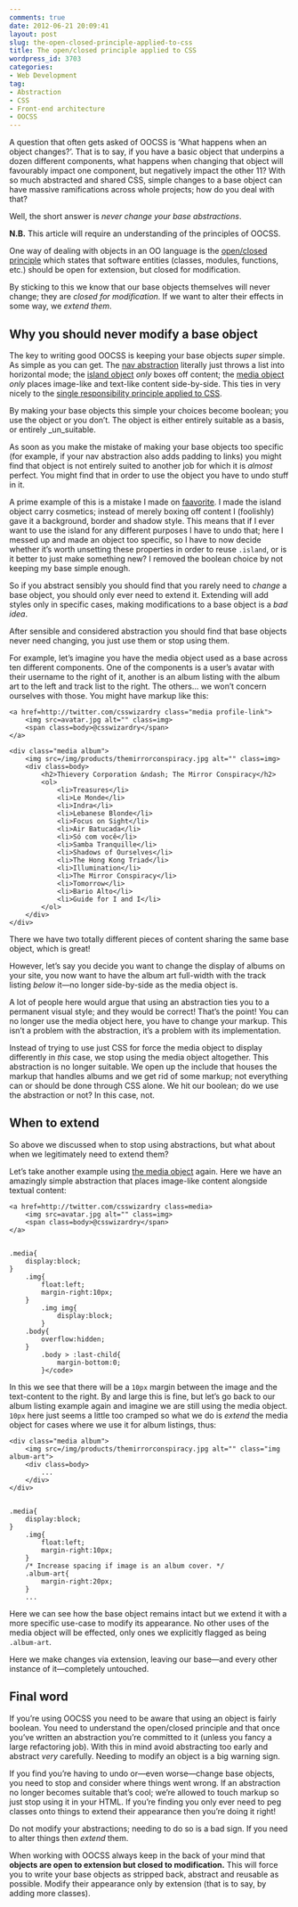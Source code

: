 ```yaml
---
comments: true
date: 2012-06-21 20:09:41
layout: post
slug: the-open-closed-principle-applied-to-css
title: The open/closed principle applied to CSS
wordpress_id: 3703
categories:
- Web Development
tag:
- Abstraction
- CSS
- Front-end architecture
- OOCSS
---
```


A question that often gets asked of OOCSS is ‘What happens when an object changes?’. That is to say, if you have a basic object that underpins a dozen different components, what happens when changing that object will favourably impact one component, but negatively impact the other 11? With so much abstracted and shared CSS, simple changes to a base object can have massive ramifications across whole projects; how do you deal with that?

Well, the short answer is _never change your base abstractions_.

**N.B.** This article will require an understanding of the principles of OOCSS.

One way of dealing with objects in an OO language is the [open/closed principle](http://en.wikipedia.org/wiki/Open/closed_principle) which states that  software entities (classes, modules, functions, etc.) should be open for extension, but closed for modification.

By sticking to this we know that our base objects themselves will never change; they are _closed for modification_. If we want to alter their effects in some way, we _extend them_.

## Why you should never modify a base object

The key to writing good OOCSS is keeping your base objects _super_ simple. As simple as you can get. The [nav abstraction](csswizardry.com/2011/09/the-nav-abstraction/) literally just throws a list into horizontal mode; the [island object](csswizardry.com/2011/10/the-island-object/) _only_ boxes off content; the [media object](http://www.stubbornella.org/content/2010/06/25/the-media-object-saves-hundreds-of-lines-of-code/) _only_ places image-like and text-like content side-by-side. This ties in very nicely to the [single responsibility principle applied to CSS](csswizardry.com/2012/04/the-single-responsibility-principle-applied-to-css/).

By making your base objects this simple your choices become boolean; you use the object or you don’t. The object is either entirely suitable as a basis, or entirely _un_suitable.

As soon as you make the mistake of making your base objects too specific (for example, if your nav abstraction also adds padding to links) you might find that object is not entirely suited to another job for which it is _almost_ perfect. You might find that in order to use the object you have to undo stuff in it.

A prime example of this is a mistake I made on [faavorite](http://faavorite.com/csswizardry). I made the island object carry cosmetics; instead of merely boxing off content I (foolishly) gave it a background, border and shadow style. This means that if I ever want to use the island for any different purposes I have to undo that; here I messed up and made an object too specific, so I have to now decide whether it’s worth unsetting these properties in order to reuse `.island`, or is it better to just make something new? I removed the boolean choice by not keeping my base simple enough.

So if you abstract sensibly you should find that you rarely need to _change_ a base object, you should only ever need to extend it. Extending will add styles only in specific cases, making modifications to a base object is a _bad idea_.

After sensible and considered abstraction you should find that base objects never need changing, you just use them or stop using them.

For example, let’s imagine you have the media object used as a base across ten different components. One of the components is a user’s avatar with their username to the right of it, another is an album listing with the album art to the left and track list to the right. The others... we won’t concern ourselves with those. You might have markup like this:
    
    <a href=http://twitter.com/csswizardry class="media profile-link">
        <img src=avatar.jpg alt="" class=img>
        <span class=body>@csswizardry</span>
    </a>
    
    <div class="media album">
        <img src=/img/products/themirrorconspiracy.jpg alt="" class=img>
        <div class=body>
            <h2>Thievery Corporation &ndash; The Mirror Conspiracy</h2>
            <ol>
                <li>Treasures</li>
                <li>Le Monde</li>
                <li>Indra</li>
                <li>Lebanese Blonde</li>
                <li>Focus on Sight</li>
                <li>Air Batucada</li>
                <li>Só com você</li>
                <li>Samba Tranquille</li>
                <li>Shadows of Ourselves</li>
                <li>The Hong Kong Triad</li>
                <li>Illumination</li>
                <li>The Mirror Conspiracy</li>
                <li>Tomorrow</li>
                <li>Bario Alto</li>
                <li>Guide for I and I</li>
            </ol>
        </div>
    </div>

There we have two totally different pieces of content sharing the same base object, which is great!

However, let’s say you decide you want to change the display of albums on your site, you now want to have the album art full-width with the track listing _below_ it—no longer side-by-side as the media object is.

A lot of people here would argue that using an abstraction ties you to a permanent visual style; and they would be correct! That’s the point! You can no longer use the media object here, you have to change your markup. This isn’t a problem with the abstraction, it’s a problem with its implementation.

Instead of trying to use just CSS for force the media object to display differently in _this_ case, we stop using the media object altogether. This abstraction is no longer suitable. We open up the include that houses the markup that handles albums and we get rid of some markup; not everything can or should be done through CSS alone. We hit our boolean; do we use the abstraction or not? In this case, not.

## When to extend

So above we discussed when to stop using abstractions, but what about when we legitimately need to extend them?

Let’s take another example using [the media object](http://www.stubbornella.org/content/2010/06/25/the-media-object-saves-hundreds-of-lines-of-code/) again. Here we have an amazingly simple abstraction that places image-like content alongside textual content:
    
    <a href=http://twitter.com/csswizardry class=media>
        <img src=avatar.jpg alt="" class=img>
        <span class=body>@csswizardry</span>
    </a>
    
    
    .media{
        display:block;
    }
        .img{
            float:left;
            margin-right:10px;
        }
            .img img{
                display:block;
            }
        .body{
            overflow:hidden;
        }
            .body > :last-child{
                margin-bottom:0;
            }</code>

In this we see that there will be a `10px` margin between the image and the text-content to the right. By and large this is fine, but let’s go back to our album listing example again and imagine we are still using the media object. `10px` here just seems a little too cramped so what we do is _extend_ the media object for cases where we use it for album listings, thus:
    
    <div class="media album">
        <img src=/img/products/themirrorconspiracy.jpg alt="" class="img album-art">
        <div class=body>
            ...
        </div>
    </div>
    
    
    .media{
        display:block;
    }
        .img{
            float:left;
            margin-right:10px;
        }
        /* Increase spacing if image is an album cover. */
        .album-art{
            margin-right:20px;
        }
        ...

Here we can see how the base object remains intact but we extend it with a more specific use-case to modify its appearance. No other uses of the media object will be effected, only ones we explicitly flagged as being `.album-art`.

Here we make changes via extension, leaving our base—and every other instance of it—completely untouched.

## Final word

If you’re using OOCSS you need to be aware that using an object is fairly boolean. You need to understand the open/closed principle and that once you’ve written an abstraction you’re committed to it (unless you fancy a large refactoring job). With this in mind avoid abstracting too early and abstract _very_ carefully. Needing to modify an object is a big warning sign.

If you find you’re having to undo or—even worse—change base objects, you need to stop and consider where things went wrong. If an abstraction no longer becomes suitable that’s cool; we’re allowed to touch markup so just stop using it in your HTML. If you’re finding you only ever need to peg classes onto things to extend their appearance then you’re doing it right!

Do not modify your abstractions; needing to do so is a bad sign. If you need to alter things then _extend_ them.

When working with OOCSS always keep in the back of your mind that **objects are open to extension but closed to modification.** This will force you to write your base objects as stripped back, abstract and reusable as possible. Modify their appearance only by extension (that is to say, by adding more classes).

